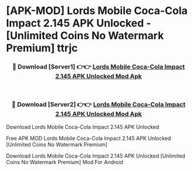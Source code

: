# [APK-MOD] Lords Mobile  Coca-Cola Impact 2.145 APK Unlocked - [Unlimited Coins No Watermark Premium] ttrjc



<div align="center">
<h3>🔴 Download [Server1] 👉👉 <a href="https://momento.my/?title=Lords_Mobile__Coca-Cola_Impact_2.145_APK_Unlocked">Lords Mobile  Coca-Cola Impact 2.145 APK Unlocked Mod Apk</a></h3><br>

<h3>🔴 Download [Server2] 👉👉 <a href="https://momento.my/?title=Lords_Mobile__Coca-Cola_Impact_2.145_APK_Unlocked">Lords Mobile  Coca-Cola Impact 2.145 APK Unlocked Mod Apk</a></h3>
</div>



Download Lords Mobile  Coca-Cola Impact 2.145 APK Unlocked 

Free APK MOD Lords Mobile  Coca-Cola Impact 2.145 APK Unlocked [Unlimited Coins No Watermark Premium]

Download Lords Mobile  Coca-Cola Impact 2.145 APK Unlocked [Unlimited Coins No Watermark Premium] Mod For Android
